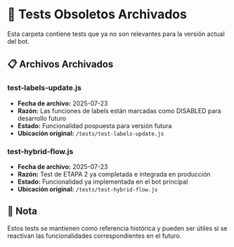 # 📁 Tests Obsoletos Archivados

Esta carpeta contiene tests que ya no son relevantes para la versión actual del bot.

## 📋 Archivos Archivados

### test-labels-update.js
- **Fecha de archivo:** 2025-07-23
- **Razón:** Las funciones de labels están marcadas como DISABLED para desarrollo futuro
- **Estado:** Funcionalidad pospuesta para versión futura
- **Ubicación original:** `/tests/test-labels-update.js`

### test-hybrid-flow.js
- **Fecha de archivo:** 2025-07-23
- **Razón:** Test de ETAPA 2 ya completada e integrada en producción
- **Estado:** Funcionalidad ya implementada en el bot principal
- **Ubicación original:** `/tests/test-hybrid-flow.js`

## 📝 Nota
Estos tests se mantienen como referencia histórica y pueden ser útiles si se reactivan las funcionalidades correspondientes en el futuro.
